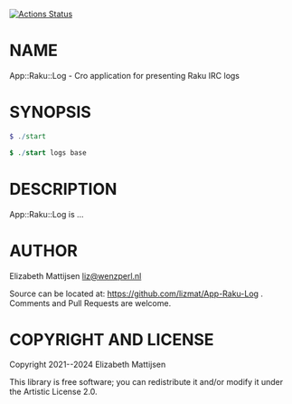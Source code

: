 [![Actions Status](https://github.com/lizmat/App-Raku-Log/workflows/test/badge.svg)](https://github.com/lizmat/App-Raku-Log/actions)

NAME
====

App::Raku::Log - Cro application for presenting Raku IRC logs

SYNOPSIS
========

```raku
$ ./start

$ ./start logs base
```

DESCRIPTION
===========

App::Raku::Log is ...

AUTHOR
======

Elizabeth Mattijsen <liz@wenzperl.nl>

Source can be located at: https://github.com/lizmat/App-Raku-Log . Comments and Pull Requests are welcome.

COPYRIGHT AND LICENSE
=====================

Copyright 2021--2024 Elizabeth Mattijsen

This library is free software; you can redistribute it and/or modify it under the Artistic License 2.0.

